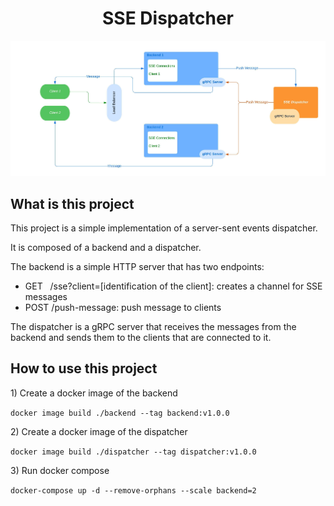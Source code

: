 <h1 style="text-align: center">SSE Dispatcher</h1>

![alt text](./sse_dispatcher.jpeg)

<h2 style="text-align: left">What is this project</h2>
<p>This project is a simple implementation of a server-sent events dispatcher.</p> 
<p>It is composed of a backend and a dispatcher.</p>
<p>The backend is a simple HTTP server that has two endpoints:</p>
<ul>
<li>GET &nbsp;&nbsp;/sse?client=[identification of the client]: creates a channel for SSE messages</li>
<li>POST /push-message: push message to clients</li>
</ul>
<p>The dispatcher is a gRPC server that receives the messages from the backend and sends them to the clients that are connected to it.</p>

<h2 style="text-align: left">How to use this project</h2>
<p>1) Create a docker image of the backend</p>

```docker image build ./backend --tag backend:v1.0.0```

<p>2) Create a docker image of the dispatcher</p>

```docker image build ./dispatcher --tag dispatcher:v1.0.0```

<p>3) Run docker compose</p>

```docker-compose up -d --remove-orphans --scale backend=2```